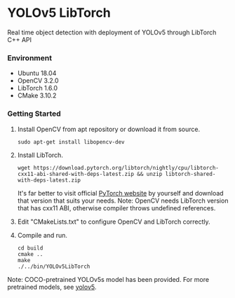 # YOLOv5 LibTorch
Real time object detection with deployment of YOLOv5 through LibTorch C++ API

### Environment

- Ubuntu 18.04
- OpenCV 3.2.0
- LibTorch 1.6.0
- CMake 3.10.2

### Getting Started

1. Install OpenCV from apt repository or download it from source.

   ```shell
   sudo apt-get install libopencv-dev
   ```

2. Install LibTorch.

   ```shell
   wget https://download.pytorch.org/libtorch/nightly/cpu/libtorch-cxx11-abi-shared-with-deps-latest.zip && unzip libtorch-shared-with-deps-latest.zip
   ```

   It's far better to visit official [PyTorch website](https://pytorch.org/get-started/locally/) by yourself and download that version that suits your needs.
   Note: OpenCV needs LibTorch version that has cxx11 ABI, otherwise compiler throws undefined references.

3. Edit "CMakeLists.txt" to configure OpenCV and LibTorch correctly.

4. Compile and run.

   ```shell
   cd build
   cmake ..
   make
   ./../bin/YOLOv5LibTorch
   ```

Note: COCO-pretrained YOLOv5s model has been provided. For more pretrained models, see [yolov5](https://github.com/ultralytics/yolov5).
